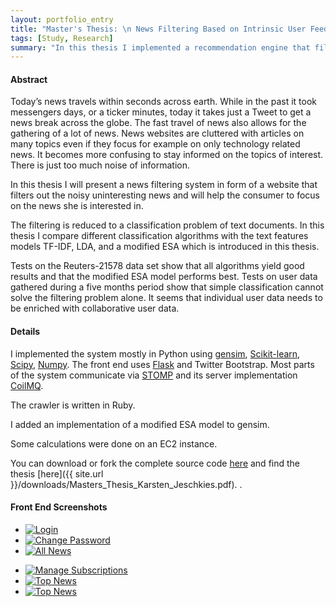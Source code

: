```yaml
---
layout: portfolio_entry
title: "Master's Thesis: \n News Filtering Based on Intrinsic User Feedback and a Modified ESA Model"
tags: [Study, Research]
summary: "In this thesis I implemented a recommendation engine that filters top news of the day."
---
```

#### Abstract
Today’s news travels within seconds across earth. While in the past it took messengers days, or a ticker minutes, today it takes just a Tweet to get a news break across the globe. The fast travel of news also allows for the gathering of a lot of news. News websites are cluttered with articles on many topics even if they focus for example on only technology related news. It becomes more confusing to stay informed on the topics of interest. There is just too much noise of information.

In this thesis I will present a news filtering system in form of a website that filters out the noisy uninteresting news and will help the consumer to focus on the news she is interested in.

The filtering is reduced to a classification problem of text documents. In this thesis I compare different classification algorithms with the text features models TF-IDF, LDA, and a modified ESA which is introduced in this thesis.

Tests on the Reuters-21578 data set show that all algorithms yield good results and that the modified ESA model performs best. Tests on user data gathered during a five months period show that simple classification cannot solve the filtering problem alone. It seems that individual user data needs to be enriched with collaborative user data.

#### Details
I implemented the system mostly in Python using [gensim](http://radimrehurek.com/gensim/), [Scikit-learn](http://scikit-learn.org), [Scipy](http://www.scipy.org/), [Numpy](http://www.numpy.org/). The front end uses [Flask](http://flask.pocoo.org/) and Twitter Bootstrap. Most parts of the system communicate via [STOMP](http://stomp.github.com) and its server implementation [CoilMQ](https://github.com/hozn/coilmq/).

The crawler is written in Ruby.

I added an implementation of a modified ESA model to gensim.

Some calculations were done on an EC2 instance.

You can download or fork the complete source code [here](https://github.com/blacklab/nyan) and find the thesis [here]({{ site.url }}/downloads/Masters_Thesis_Karsten_Jeschkies.pdf).
. 

#### Front End Screenshots
<ul class="thumbnails">
  <li class="span4">
    <a href="{{ site.url }}/assets/img/login.png" class="thumbnail">
      <img data-src="holder.js/300x200" alt="Login" src="{{ site.url }}/assets/img/login.png">
    </a>
  </li>
  <li class="span4">
    <a href="{{ site.url }}/assets/img/change_password.png" class="thumbnail">
      <img data-src="holder.js/300x200" alt="Change Password" src="{{ site.url }}/assets/img/change_password.png">
    </a>
  </li>
  <li class="span4">
    <a href="{{ site.url }}/assets/img/all_news_hidden_read.png" class="thumbnail">
      <img data-src="holder.js/300x200" alt="All News" src="{{ site.url }}/assets/img/all_news_hidden_read.png">
    </a>
  </li>
</ul>

<ul class="thumbnails">
  <li class="span4">
    <a href="{{ site.url }}/assets/img/manage_subscriptions.png" class="thumbnail">
      <img data-src="holder.js/300x200" alt="Manage Subscriptions" src="{{ site.url }}/assets/img/manage_subscriptions.png">
    </a>
  </li>
  <li class="span4">
    <a href="{{ site.url }}/assets/img/top_news.png" class="thumbnail">
      <img data-src="holder.js/300x200" alt="Top News" src="{{ site.url }}/assets/img/top_news.png">
    </a>
  </li>
  <li class="span4">
    <a href="{{ site.url }}/assets/img/reading_view.png" class="thumbnail">
      <img data-src="holder.js/300x200" alt="Top News" src="{{ site.url }}/assets/img/reading_view.png">
    </a>
  </li>
</ul>
